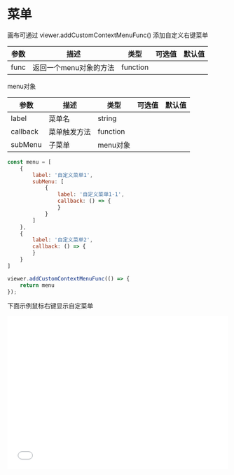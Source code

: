 # 菜单

画布可通过 viewer.addCustomContextMenuFunc() 添加自定义右键菜单

| 参数   | 描述            | 类型       | 可选值 | 默认值 |
|------|---------------|----------|-----|-----|
| func | 返回一个menu对象的方法 | function |     |     |

menu对象

| 参数       | 描述     | 类型       | 可选值 | 默认值 |
|----------|--------|----------|-----|-----|
| label    | 菜单名    | string   |     |     |
| callback | 菜单触发方法 | function |     |     |
| subMenu  | 子菜单    | menu对象   |     |     |

```javascript
const menu = [
    {
        label: '自定义菜单1',
        subMenu: [
            {
                label: '自定义菜单1-1',
                callback: () => {
                }
            }
        ]
    },
    {
        label: '自定义菜单2',
        callback: () => {
        }
    }
]

viewer.addCustomContextMenuFunc(() => {
    return menu
});
```

下面示例鼠标右键显示自定菜单

<iframe src='/demo/addMenu.html' height=350 width=100% frameborder=0 allowfullscreen="true"></iframe>